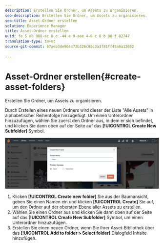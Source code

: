 ```yaml
---
description: Erstellen Sie Ordner, um Assets zu organisieren.
seo-description: Erstellen Sie Ordner, um Assets zu organisieren.
seo-title: Asset-Ordner erstellen
solution: Experience Manager
title: Asset-Ordner erstellen
uuid: fe 5 eb 908-ac 8 c -44 e 9-aee 4-6 c 0 b 88 f 82747
translation-type: tm+mt
source-git-commit: 67aeb3de964473b326c88c3a3f81ff48a6a12652

---
```



# Asset-Ordner erstellen{#create-asset-folders}

Erstellen Sie Ordner, um Assets zu organisieren.

Durch Erstellen eines neuen Ordners wird dieser der Liste &quot;Alle Assets&quot; in alphabetischer Reihenfolge hinzugefügt. Um einen Unterordner hinzuzufügen, wählen Sie zuerst den Ordner aus, in dem er sich befindet, und klicken Sie dann oben auf der Seite auf das **[!UICONTROL Create New Subfolder]** Symbol.

![](assets/LibraryNewFolder-1024x338.png)

1. Klicken **[!UICONTROL Create new folder]** Sie aus der Baumansicht, geben Sie einen Namen ein und klicken **[!UICONTROL Create]** Sie auf, um den Ordner auf der obersten Ebene aller Assets zu erstellen.
1. Wählen Sie einen Ordner aus und klicken Sie dann oben auf der Seite auf das **[!UICONTROL Create New Subfolder]** Symbol, um einen Unterordner hinzuzufügen.
1. Erstellen Sie einen neuen Ordner, wenn Sie Ihrer Asset-Bibliothek über das **[!UICONTROL Add to folder > Select folder]** Dialogfeld Inhalte hinzufügen.
